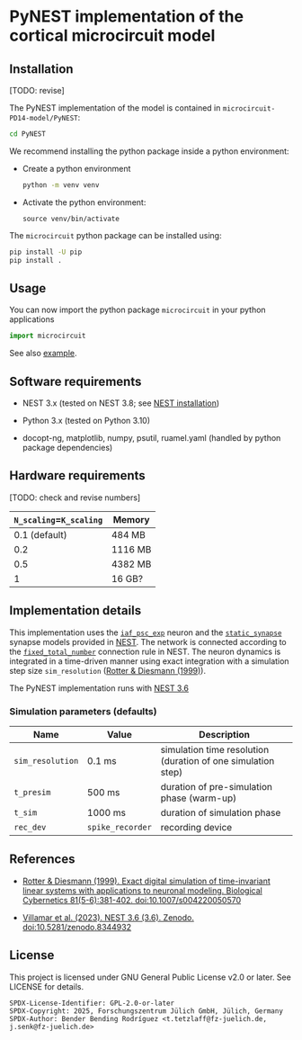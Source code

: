 # PyNEST implementation of the cortical microcircuit model 

## Installation

[TODO: revise]

The PyNEST implementation of the model is contained in `microcircuit-PD14-model/PyNEST`:
  ```bash
  cd PyNEST
  ```

We recommend installing the python package inside a python environment:
- Create a python environment
  ```bash
  python -m venv venv
  ```
- Activate the python environment:
  ```
  source venv/bin/activate
  ```

The `microcircuit` python package can be installed using:
  ```bash
  pip install -U pip
  pip install .
  ```

## Usage

You can now import the python package `microcircuit` in your python applications

```python
import microcircuit
```
See also [example](examples/run_microcircuit.py).
  
## Software requirements

- NEST 3.x (tested on NEST 3.8; see [NEST installation](https://nest-simulator.readthedocs.io/en/stable/installation))
- Python 3.x (tested on Python 3.10)

- docopt-ng, matplotlib, numpy, psutil, ruamel.yaml (handled by python package dependencies)

## Hardware requirements

[TODO: check and revise numbers]

| `N_scaling`=`K_scaling`   | Memory    |
|---------------------------|--------|
| 0.1 (default)             |  484 MB |
| 0.2                       | 1116 MB |
| 0.5                       | 4382 MB |
| 1                         |   16 GB? |

## Implementation details

This implementation uses the [`iaf_psc_exp`](https://nest-simulator.readthedocs.io/en/stable/models/iaf_psc_exp.html) neuron and the [`static_synapse`](https://nest-simulator.readthedocs.io/en/stable/models/static_synapse.html) synapse models provided in [NEST]. 
The network is connected according to the [`fixed_total_number`](https://nest-simulator.readthedocs.io/en/stable/synapses/connectivity_concepts.html#random-fixed-total-number) connection rule in NEST. 
The neuron dynamics is integrated in a time-driven manner using exact integration with a simulation step size `sim_resolution` ([Rotter & Diesmann (1999)]).

The PyNEST implementation runs with [NEST 3.6](https://github.com/nest/nest-simulator.git)

### Simulation parameters (defaults)

| Name             | Value            | Description                                                  |
|------------------|------------------|--------------------------------------------------------------|
| `sim_resolution` | 0.1 ms           | simulation time resolution (duration of one simulation step) |
| `t_presim`       | 500 ms           | duration of pre-simulation phase (warm-up)                   |
| `t_sim`          | 1000 ms          | duration of simulation phase                                 |
| `rec_dev`        | `spike_recorder` | recording device                                             |

## References

[Rotter & Diesmann (1999)]: #Rotter99_381
<a name="Rotter99_381"></a>
* [Rotter & Diesmann (1999). Exact digital simulation of time-invariant linear systems with applications to neuronal modeling. Biological Cybernetics 81(5-6):381-402. doi:10.1007/s004220050570](https://doi.org/10.1007/s004220050570)

[NEST]: #NEST
<a name="NEST"></a>
* [Villamar et al. (2023). NEST 3.6 (3.6). Zenodo. doi:10.5281/zenodo.8344932](https://doi.org/10.5281/zenodo.8344932)

License
-------

This project is licensed under GNU General Public License v2.0 or later.
See LICENSE for details.

```
SPDX-License-Identifier: GPL-2.0-or-later
SPDX-Copyright: 2025, Forschungszentrum Jülich GmbH, Jülich, Germany
SPDX-Author: Bender Bending Rodríguez <t.tetzlaff@fz-juelich.de, j.senk@fz-juelich.de>
```
